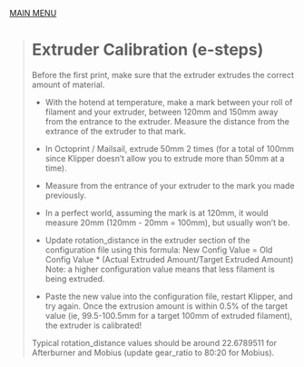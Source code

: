 [MAIN MENU](/README.md)


> # Extruder Calibration (e-steps)
> Before the first print, make sure that the extruder extrudes the correct amount of material.
> 
> - With the hotend at temperature, make a mark between your roll of filament and your extruder, between 120mm and 150mm away from the entrance to the extruder. Measure the distance from the extrance of the extruder to that mark.
> - In Octoprint / Mailsail, extrude 50mm 2 times (for a total of 100mm since Klipper doesn’t allow you to extrude more than 50mm at a time).
> - Measure from the entrance of your extruder to the mark you made previously.
> - In a perfect world, assuming the mark is at 120mm, it would measure 20mm (120mm - 20mm = 100mm), but usually won’t be.
> - Update rotation_distance in the extruder section of the configuration file using this formula:
> New Config Value = Old Config Value * (Actual Extruded Amount/Target Extruded Amount)
> Note: a higher configuration value means that less filament is being extruded.
> 
> - Paste the new value into the configuration file, restart Klipper, and try again. Once the extrusion amount is within 0.5% of the target value (ie, 99.5-100.5mm for a target 100mm of extruded filament), the extruder is calibrated!
> 
> Typical rotation_distance values should be around 22.6789511 for Afterburner and Mobius (update gear_ratio to 80:20 for Mobius).
